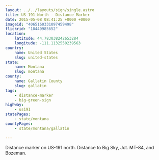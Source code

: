 ```yaml
---
layout: ../../layouts/sign/single.astro
title: US-191 North - Distance Marker
date: 2015-05-08 08:41:25 +0000 +0000
imageid: "4065160331097459498"
flickrid: "18449985652"
location:
    latitude: 44.783038242653284
    longitude: -111.1132550239563
country:
    name: United States
    slug: united-states
state:
    name: Montana
    slug: montana
county:
    name: Gallatin County
    slug: gallatin
tags:
    - distance-marker
    - big-green-sign
highway:
    - us191
statePages:
    - state/montana
countyPages:
    - state/montana/gallatin

---
```

Distance marker on US-191 north.  Distance to Big Sky, Jct. MT-84, and Bozeman.